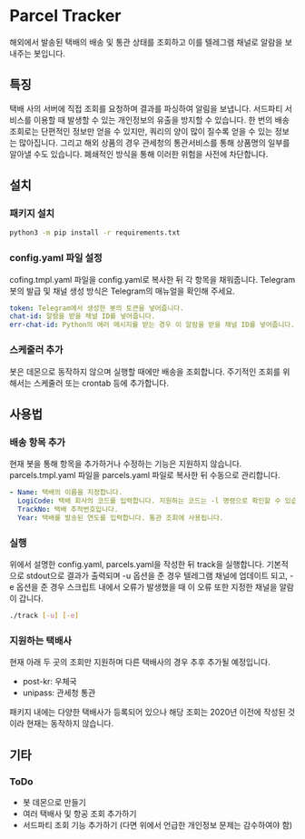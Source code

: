 # Parcel Tracker

해외에서 발송된 택배의 배송 및 통관 상태를 조회하고 이를 텔레그램 채널로 알람을 보내주는 봇입니다.

## 특징

택배 사의 서버에 직접 조회를 요청하며 결과를 파싱하여 알림을 보냅니다. 서드파티 서비스를 이용할 때 발생할 수 있는 개인정보의 유출을 방지할 수 있습니다. 한 번의 배송 조회로는 단편적인 정보만 얻을 수 있지만, 쿼리의 양이 많이 질수록 얻을 수 있는 정보는 많아집니다. 그리고 해외 상품의 경우 관세청의 통관서비스를 통해 상품명의 일부를 알아낼 수도 있습니다. 폐쇄적인 방식을 통해 이러한 위험을 사전에 차단합니다.

## 설치

### 패키지 설치

```bash
python3 -m pip install -r requirements.txt
```

### config.yaml 파일 설정

cofing.tmpl.yaml 파일을 config.yaml로 복사한 뒤 각 항목을 채워줍니다. Telegram 봇의 발급 및 채널 생성 방식은 Telegram의 매뉴얼을 확인해 주세요.
```yaml
token: Telegram에서 생성한 봇의 토큰을 넣어줍니다.
chat-id: 알람을 받을 채널 ID를 넣어줍니다.
err-chat-id: Python의 에러 메시지를 받는 경우 이 알람을 받을 채널 ID를 넣어줍니다.
```

### 스케줄러 추가

봇은 데몬으로 동작하지 않으며 실행할 때에만 배송을 조회합니다. 주기적인 조회를 위해서는 스케줄러 또는 crontab 등에 추가합니다.

## 사용법

### 배송 항목 추가

현재 봇을 통해 항목을 추가하거나 수정하는 기능은 지원하지 않습니다. parcels.tmpl.yaml 파일을 parcels.yaml 파일로 복사한 뒤 수동으로 관리합니다.

```yaml
- Name: 택배의 이름을 지정합니다.
  LogiCode: 택배 회사의 코드를 입력합니다. 지원하는 코드는 -l 명령으로 확인할 수 있습니다.
  TrackNo: 택배 추적번호입니다.
  Year: 택배를 발송된 연도를 입력합니다. 통관 조회에 사용됩니다.
```

### 실행

위에서 설명한 config.yaml, parcels.yaml을 작성한 뒤 track을 실행합니다. 기본적으로 stdout으로 결과가 출력되며 -u 옵션을 준 경우 텔레그램 채널에 업데이트 되고, -e 옵션을 준 경우 스크립트 내에서 오류가 발생했을 때 이 오류 또한 지정한 채널을 알람이 갑니다.

```bash
./track [-u] [-e]
```

### 지원하는 택배사

현재 아래 두 곳의 조회만 지원하며 다른 택배사의 경우 추후 추가될 예정입니다.

* post-kr: 우체국
* unipass: 관세청 통관

패키지 내에는 다양한 택배사가 등록되어 있으나 해당 조회는 2020년 이전에 작성된 것이라 현재는 동작하지 않습니다.

## 기타

### ToDo

* 봇 데몬으로 만들기
* 여러 택배사 및 항공 조회 추가하기
* 서드파티 조회 기능 추가하기 (다면 위에서 언급한 개인정보 문제는 감수하여야 함)

